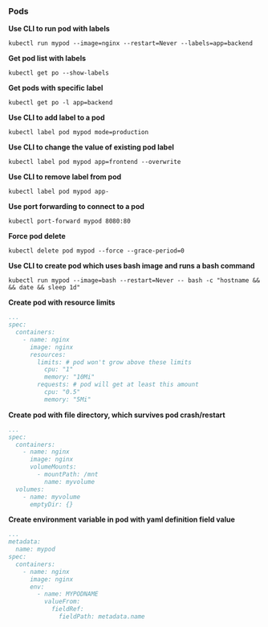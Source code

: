 ### Pods

**Use CLI to run pod with labels**

```shell script
kubectl run mypod --image=nginx --restart=Never --labels=app=backend
```

**Get pod list with labels**

```shell script
kubectl get po --show-labels
```

**Get pods with specific label**

```shell script
kubectl get po -l app=backend
```

**Use CLI to add label to a pod**

```shell script
kubectl label pod mypod mode=production
````

**Use CLI to change the value of existing pod label**

```shell script
kubectl label pod mypod app=frontend --overwrite
``` 

**Use CLI to remove label from pod**

```shell script
kubectl label pod mypod app-
```

**Use port forwarding to connect to a pod**

```shell script
kubectl port-forward mypod 8080:80
```

**Force pod delete**

```shell script
kubectl delete pod mypod --force --grace-period=0
````

**Use CLI to create pod which uses bash image and runs a bash command**

```shell script
kubectl run mypod --image=bash --restart=Never -- bash -c "hostname && && date && sleep 1d"
````

**Create pod with resource limits**

```yaml
...
spec:
  containers:
    - name: nginx
      image: nginx
      resources:
        limits: # pod won't grow above these limits
          cpu: "1"
          memory: "10Mi"
        requests: # pod will get at least this amount
          cpu: "0.5"
          memory: "5Mi"
```

**Create pod with file directory, which survives pod crash/restart**

```yaml
...
spec:
  containers:
    - name: nginx
      image: nginx
      volumeMounts:
        - mountPath: /mnt
          name: myvolume
  volumes:
    - name: myvolume
      emptyDir: {}
```

**Create environment variable in pod with yaml definition field value**

```yaml
...
metadata:
  name: mypod
spec:
  containers:
    - name: nginx
      image: nginx
      env:
        - name: MYPODNAME
          valueFrom:
            fieldRef:
              fieldPath: metadata.name
```
